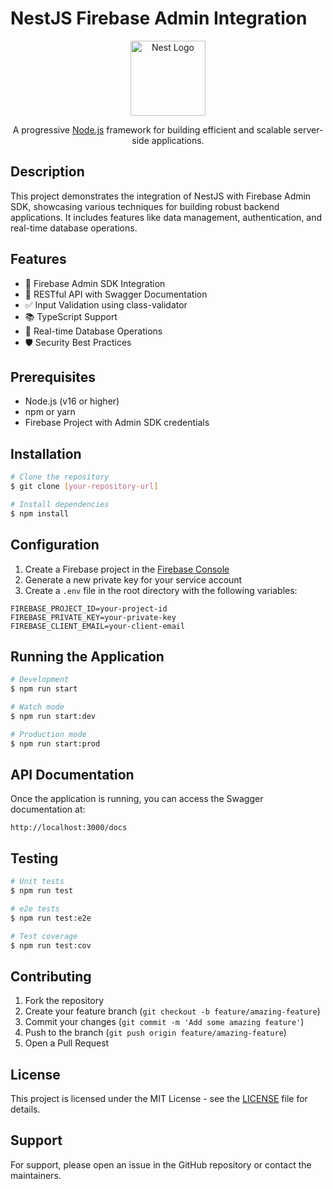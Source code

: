 # NestJS Firebase Admin Integration

<p align="center">
  <a href="http://nestjs.com/" target="blank"><img src="https://nestjs.com/img/logo-small.svg" width="120" alt="Nest Logo" /></a>
</p>

  <p align="center">A progressive <a href="http://nodejs.org" target="_blank">Node.js</a> framework for building efficient and scalable server-side applications.</p>
    <p align="center">

## Description

This project demonstrates the integration of NestJS with Firebase Admin SDK, showcasing various techniques for building robust backend applications. It includes features like data management, authentication, and real-time database operations.

## Features

- 🔐 Firebase Admin SDK Integration
- 📝 RESTful API with Swagger Documentation
- ✅ Input Validation using class-validator
- 📚 TypeScript Support
- 🔄 Real-time Database Operations
- 🛡️ Security Best Practices

## Prerequisites

- Node.js (v16 or higher)
- npm or yarn
- Firebase Project with Admin SDK credentials

## Installation

```bash
# Clone the repository
$ git clone [your-repository-url]

# Install dependencies
$ npm install
```

## Configuration

1. Create a Firebase project in the [Firebase Console](https://console.firebase.google.com/)
2. Generate a new private key for your service account
3. Create a `.env` file in the root directory with the following variables:

```env
FIREBASE_PROJECT_ID=your-project-id
FIREBASE_PRIVATE_KEY=your-private-key
FIREBASE_CLIENT_EMAIL=your-client-email
```

## Running the Application

```bash
# Development
$ npm run start

# Watch mode
$ npm run start:dev

# Production mode
$ npm run start:prod
```

## API Documentation

Once the application is running, you can access the Swagger documentation at:

```
http://localhost:3000/docs
```

## Testing

```bash
# Unit tests
$ npm run test

# e2e tests
$ npm run test:e2e

# Test coverage
$ npm run test:cov
```

## Contributing

1. Fork the repository
2. Create your feature branch (`git checkout -b feature/amazing-feature`)
3. Commit your changes (`git commit -m 'Add some amazing feature'`)
4. Push to the branch (`git push origin feature/amazing-feature`)
5. Open a Pull Request

## License

This project is licensed under the MIT License - see the [LICENSE](LICENSE) file for details.

## Support

For support, please open an issue in the GitHub repository or contact the maintainers.
